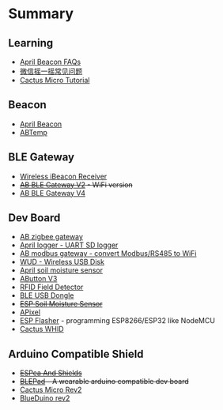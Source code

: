 # Summary

## Learning ##
 
* [April Beacon FAQs](How_to_use_ApriliBeacon.md)
* [微信摇一摇常见问题](WeChat_FAQ.md)
* [Cactus Micro Tutorial](Cactus_Micro_R2_Tutorial.md)

## Beacon ##

- [April Beacon](AprilBeacon.md)
- [ABTemp](ABTemp.md)

## BLE Gateway ##

- [Wireless iBeacon Receiver](Wireless_iBeacon_Receiver.md)
- ~~[AB BLE Gateway V2](AB_BLE_Gateway.md) - WiFi version~~
- [AB BLE Gateway V4](AB_BLE_Gateway_V4.md)

## Dev Board ##

- [AB zigbee gateway](zigbee_gateway/index.md)
- [April logger - UART SD logger](april_logger.md)
- [AB modbus gateway - convert Modbus/RS485 to WiFi](modbus_gateway.md)
- [WUD - Wireless USB Disk](wud.md)
- [April soil moisture sensor](april_soil_moisture_sensor.md)
- [AButton V3](AButton_V3.md)
- [RFID Field Detector](RFID_Field_Detector.md)
- [BLE USB Dongle](BleUsbDongle.md)
- ~~[ESP Soil Moisture Sensor](ESP_Soil_Moisture_Sensor.md)~~
- [APixel](APixel.md)
- [ESP Flasher](ESP_Flasher.md) - programming ESP8266/ESP32 like NodeMCU
- [Cactus WHID](cactus_whid.md)

## Arduino Compatible Shield ##

- ~~[ESPea And Shields](ESPea_And_Shields.md)~~
- ~~[BLEPad](BLEPad.md) - A wearable arduino compatible dev board~~
- [Cactus Micro Rev2](Cactus_Micro_Rev2.md)
- [BlueDuino rev2](BlueDuino_rev2.md)
